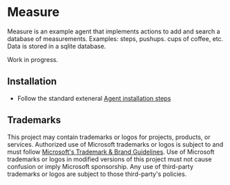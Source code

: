 # Measure

Measure is an example agent that implements actions to add and search a database of measurements. Examples: steps, pushups. cups of coffee, etc. Data is stored in a sqlite database.

Work in progress.

## Installation

- Follow the standard exteneral [Agent installation steps](../../../packages/agentSdk/ExternalAgents_README.md#install_agent)

## Trademarks

This project may contain trademarks or logos for projects, products, or services. Authorized use of Microsoft
trademarks or logos is subject to and must follow
[Microsoft's Trademark & Brand Guidelines](https://www.microsoft.com/en-us/legal/intellectualproperty/trademarks/usage/general).
Use of Microsoft trademarks or logos in modified versions of this project must not cause confusion or imply Microsoft sponsorship.
Any use of third-party trademarks or logos are subject to those third-party's policies.
